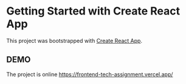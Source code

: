 # Getting Started with Create React App

This project was bootstrapped with [Create React App](https://github.com/facebook/create-react-app).

## DEMO

The project is online https://frontend-tech-assignment.vercel.app/

